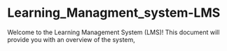# Learning_Managment_system-LMS
Welcome to the Learning Management System (LMS)! This document will provide you with an overview of the system, 
